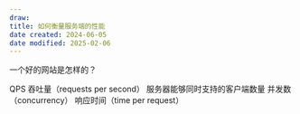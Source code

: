```yaml
---
draw:
title: 如何衡量服务端的性能
date created: 2024-06-05
date modified: 2025-02-06
---
```


一个好的网站是怎样的？

<!-- more -->

QPS 吞吐量（requests per second）
服务器能够同时支持的客户端数量 并发数（concurrency）
响应时间（time per request）
